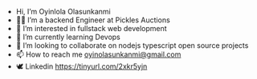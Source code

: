 - Hi, I’m Oyinlola Olasunkanmi
- 👨‍💻 I’m a backend Engineer at Pickles Auctions
- 👀 I’m interested in fullstack web development
- 🌱 I’m currently learning Devops
- 💞️ I’m looking to collaborate on nodejs typescript open source projects
- 📫 How to reach me oyinolasunkanmi@gmail.com
- 🕊️ Linkedin https://tinyurl.com/2xkr5yjn
<!---
olasunkanmi-SE/olasunkanmi-SE is a ✨ special ✨ repository because its `README.md` (this file) appears on your GitHub profile.
You can click the Preview link to take a look at your changes.
--->
